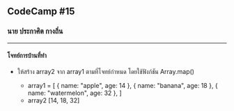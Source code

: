 ## CodeCamp #15

### นาย ประกาศิต กางถิ่น

---

#### โจทย์การบ้านที่ทำ

- ให้สร้าง array2 จาก array1 ตามที่โจทย์กำหนด โดยใช้ฟังก์ชัน Array.map()

  - array1 = [
    { name: "apple", age: 14 },
    { name: "banana", age: 18 },
    { name: "watermelon", age: 32 },
    ]
  - array2 [14, 18, 32]
